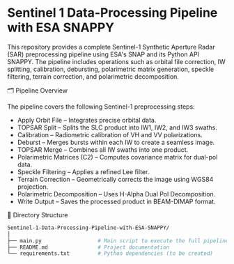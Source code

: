 # Sentinel 1 Data-Processing Pipeline with ESA SNAPPY

This repository provides a complete Sentinel-1 Synthetic Aperture Radar (SAR) preprocessing pipeline using ESA's SNAP and its Python API  SNAPPY. The pipeline includes operations such as orbital file correction, IW splitting, calibration, debursting, polarimetric matrix generation, speckle filtering, terrain correction, and polarimetric decomposition.

🗂️ Pipeline Overview

The pipeline covers the following Sentinel-1 preprocessing steps:

- Apply Orbit File – Integrates precise orbital data.
- TOPSAR Split – Splits the SLC product into IW1, IW2, and IW3 swaths.
- Calibration – Radiometric calibration of VH and VV polarizations.
- Deburst – Merges bursts within each IW to create a seamless image.
- TOPSAR Merge – Combines all IW swaths into one product.
- Polarimetric Matrices (C2) – Computes covariance matrix for dual-pol data.
- Speckle Filtering – Applies a refined Lee filter.
- Terrain Correction – Geometrically corrects the image using WGS84 projection.
- Polarimetric Decomposition – Uses H-Alpha Dual Pol Decomposition.
- Write Output – Saves the processed product in BEAM-DIMAP format.

📁 Directory Structure


   ```bash
   Sentinel-1-Data-Processing-Pipeline-with-ESA-SNAPPY/
│
├── main.py                  # Main script to execute the full pipeline
├── README.md                # Project documentation
└── requirements.txt         # Python dependencies (to be created)
   ```

